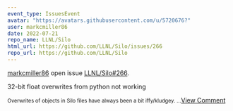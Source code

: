 ```yaml
---
event_type: IssuesEvent
avatar: "https://avatars.githubusercontent.com/u/5720676?"
user: markcmiller86
date: 2022-07-21
repo_name: LLNL/Silo
html_url: https://github.com/LLNL/Silo/issues/266
repo_url: https://github.com/LLNL/Silo
---
```


<a href='https://github.com/markcmiller86' target='_blank'>markcmiller86</a> open issue <a href='https://github.com/LLNL/Silo/issues/266' target='_blank'>LLNL/Silo#266</a>.

<p>32-bit float overwrites from python not working</p><small>Overwrites of objects in Silo files have always been a bit iffy/kludgey....</small><a href='https://github.com/LLNL/Silo/issues/266' target='_blank'>View Comment</a>